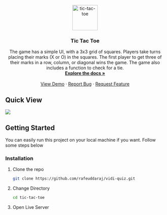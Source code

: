 <!-- PROJECT LOGO -->
<br />
<div align="center">
  <a href="https://github.com/rafeuddaraj/tic-tac-toe">
    <img src="https://i.ibb.co/4WF80b7/unnamed.png" alt="tic-tac-toe" width="80" height="80">
  </a>

<h3 align="center">Tic Tac Toe</h3>

  <p align="center">
    The game has a simple UI, with a 3x3 grid of squares. Players take turns placing their marks (X or O) in the squares. The first player to get three of their marks in a row, column, or diagonal wins the game. The game also includes a function to check for a tie.
    <br />
    <a href="https://github.com/rafeuddaraj/tic-tac-toe"><strong>Explore the docs »</strong></a>
    <br />
    <br />
    <a href="https:/raw-tic-tac-toe.vercel.app">View Demo</a>
    ·
    <a href="https://github.com/rafeuddaraj/tic-tac-toe/issues">Report Bug</a>
    ·
    <a href="https://github.com/rafeuddaraj/tic-tac-toe/issues">Request Feature</a>
  </p>
</div>

<!-- TABLE OF CONTENTS -->

<!-- ABOUT THE PROJECT -->

## Quick View

<div>
    <div>
        <img src="https://i.ibb.co/pvfp1kp/Screenshot-3.png"/>
    </div>
</div>

## Getting Started

You can easily run this project on your local machine if you want. Follow some steps below

### Installation

1. Clone the repo
    ```sh
    git clone https://github.com/rafeuddaraj/vidi-quiz.git
    ```
2. Change Directory
    ```sh
    cd tic-tac-toe
    ```
3. Open Live Server
